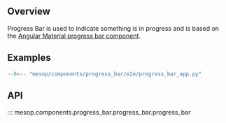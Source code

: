 ## Overview

Progress Bar is used to indicate something is in progress and is based on the [Angular Material progress bar component](https://material.angular.io/components/progress-bar/overview).

## Examples

```python
--8<-- "mesop/components/progress_bar/e2e/progress_bar_app.py"
```

## API

::: mesop.components.progress_bar.progress_bar.progress_bar
